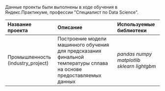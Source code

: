 Данные проекты были выполнены в ходе обучения в Яндекс.Практикуме, профессии "Специалист по Data Science".

| Название проекта | Описание | Используемые библиотеки | 
| :---------------------- | :---------------------- | :---------------------- |
| Промышленность (industry_project) | Построение модели машинного обучения для предсказания финальной температуры сплава на основе предоставляемых данных | *pandas* *numpy* *matplotlib* *sklearn* *lightgbm* |
